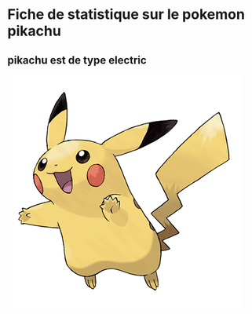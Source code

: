 # Fiche de statistique sur le pokemon pikachu
## pikachu est de type electric
![alt text](https://raw.githubusercontent.com/PokeAPI/sprites/master/sprites/pokemon/other/official-artwork/25.png)